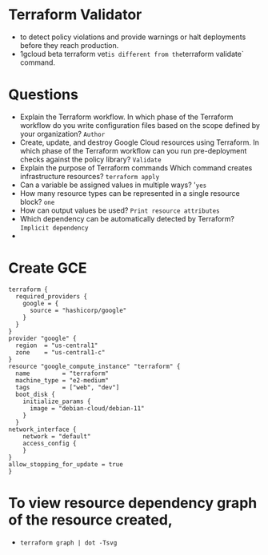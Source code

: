 # Terraform Validator 
- to detect policy violations and provide warnings or halt deployments before they reach production.
- 1gcloud beta terraform vet` is different from the `terraform validate` command.

# Questions

- Explain the Terraform workflow. In which phase of the Terraform workflow do you write configuration files based on the scope defined by your organization? `Author`
- Create, update, and destroy Google Cloud resources using Terraform. In which phase of the Terraform workflow can you run pre-deployment checks against the policy library? `Validate`
- Explain the purpose of Terraform commands Which command creates infrastructure resources? `terraform apply`
- Can a variable be assigned values in multiple ways? '`yes`
- How many resource types can be represented in a single resource block? `one`
- How can output values be used? `Print resource attributes`
- Which dependency can be automatically detected by Terraform? `Implicit dependency`
- 

# Create GCE
```
terraform {
  required_providers {
    google = {
      source = "hashicorp/google"
    }
  }
}
provider "google" {
  region  = "us-central1"
  zone    = "us-central1-c"
}
resource "google_compute_instance" "terraform" {
  name         = "terraform"
  machine_type = "e2-medium"
  tags         = ["web", "dev"]
  boot_disk {
    initialize_params {
      image = "debian-cloud/debian-11"
    }
  }
network_interface {
    network = "default"
    access_config {
    }
}
allow_stopping_for_update = true
}
```

# To view resource dependency graph of the resource created,
- `terraform graph | dot -Tsvg`
